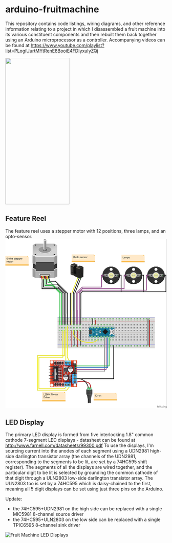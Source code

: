 # arduino-fruitmachine
This repository contains code listings, wiring diagrams, and other reference information relating to a project in which I disassembled a fruit machine into its various constituent components and then rebuilt them back together using an Arduino microprocessor as a controller.
Accompanying videos can be found at https://www.youtube.com/playlist?list=PLogiUurtMYtRenE8BooiE4FDIyxuIyZQj

<!-- ![Fruit Machine](FruitMachine.png?raw=true "Fruit Machine") -->
<img src="https://raw.githubusercontent.com/playfultechnology/arduino-fruitmachine/d5c05b58d625fce697c9b50bb38bf21852ebf172/FruitMachine.png" width="200" height="458">


## Feature Reel
The feature reel uses a stepper motor with 12 positions, three lamps, and an opto-sensor. 
![Fruit Machine Feature Reel](FruitMachineFeatureReel/FeatureReel_Assembly_bb.jpg?raw=true "Fruit Machine Reel Assembly")


## LED Display
The primary LED display is formed from five interlocking 1.8" common cathode 7-segment LED displays - datasheet can be found at  http://www.farnell.com/datasheets/99300.pdf
To use the displays, I'm sourcing current into the anodes of each segment using a UDN2981 high-side darlington transistor array (the channels of the UDN2981, corresponding to the segments to be lit, are set by a 74HC595 shift register). The segments of all the displays are wired together, and the particular digit to be lit is selected by grounding the common cathode of that digit through a ULN2803 low-side darlington transistor array. The ULN2803 too is set by a 74HC595 which is daisy-chained to the first, meaning all 5 digit displays can be set using just three pins on the Arduino.

Update: 
 - the 74HC595+UDN2981 on the high side can be replaced with a single MIC5981 8-channel source driver
 - the 74HC595+ULN2803 on the low side can be replaced with a single TPIC6595 8-channel sink driver

![Fruit Machine LED Displays](https://raw.githubusercontent.com/playfultechnology/arduino-fruitmachine/d5c05b58d625fce697c9b50bb38bf21852ebf172/FruitMachineLED/FruitMachineLED_bb.jpg?raw=true "Fruit Machine LED Display")
